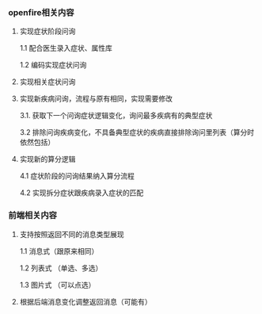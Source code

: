 ### openfire相关内容
1. 实现症状阶段问询

    1.1 配合医生录入症状、属性库
    
    1.2 编码实现症状问询
    
2. 实现相关症状问询

3. 实现新疾病问询，流程与原有相同，实现需要修改

    3.1.  获取下一个问询症状逻辑变化，询问最多疾病有的典型症状
    
    3.2   排除问询疾病变化，不具备典型症状的疾病直接排除询问里列表（算分时依然包括）
    
4. 实现新的算分逻辑

    4.1 症状阶段的问询结果纳入算分流程
    
    4.2 实现拆分症状跟疾病录入症状的匹配
    
### 前端相关内容
1. 支持按照返回不同的消息类型展现

    1.1 消息式（跟原来相同）
    
    1.2 列表式 （单选、多选）
    
    1.3 图片式 （可以点选）

2. 根据后端消息变化调整返回消息（可能有）